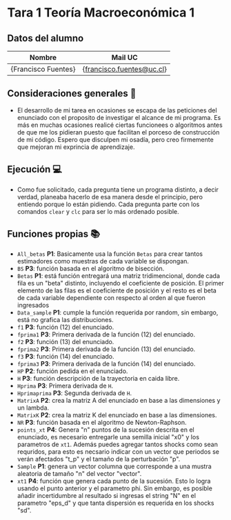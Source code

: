 # Tara 1 Teoría Macroeconómica 1

## Datos del alumno

| Nombre | Mail UC |
| :-: | :-: |
| {Francisco Fuentes} | {francisco.fuentes@uc.cl} |

## Consideraciones generales :thinking:

* El desarrollo de mi tarea en ocasiones se escapa de las peticiones del enunciado con el proposito de investigar el alcance de mi programa. Es más en muchas ocasiones realicé ciertas funcionees o algoritmos antes de que me los pidieran puesto que facilitan el porceso de construcción de mi código. 
Espero que disculpen mi osadía, pero creo firmemente que mejoran mi exprincia de aprendizaje. 

## Ejecución :computer:
* Como fue solicitado, cada pregunta tiene un programa distinto, a decir verdad, planeaba hacerlo de esa manera desde el principio, pero entiendo porque lo están pidiendo. Cada pregunta parte con los comandos ```clear``` y ```clc```
para ser lo más ordenado posible.

## Funciones propias :books:
* ```All_betas``` **P1**: Basicamente usa la función ```Betas``` para crear tantos estimadores como muestras de cada variable se dispongan.
* ```BS``` **P3**: función basada en el algoritmo de bisección.
* ```Betas``` **P1**: está función entregará una matriz tridimencional, donde cada fila es un "beta" distinto, incluyendo el coeficiente de posición. El primer elemento de las filas es el coeficiente de posición y el resto es el beta de cada variable dependiente con respecto al orden al que fueron ingresados 
* ```Data_sample``` **P1**: cumple la función requerida por random, sin embargo, está no grafica las distribuciones.
* ```f1``` **P3**: función (12) del enunciado.
* ```fprima1``` **P3**: Primera derivada de la función (12) del enunciado.
* ```f2``` **P3**: función (13) del enunciado.
* ```fprima2``` **P3**: Primera derivada de la función (13) del enunciado.
* ```f3``` **P3**: función (14) del enunciado.
* ```fprima3``` **P3**: Primera derivada de la función (14) del enunciado.
* ```HP``` **P2**: función pedida en el enunciado.
* ```H``` **P3**: función descripción de la trayectoria en caida libre.
* ```Hprima``` **P3**: Primera derivada de ```H```.
* ```Hprimaprima``` **P3**: Segunda derivada de ```H```.
* ```MatrixA``` **P2**: crea la matriz A del enunciado en base a las dimensiones y un lambda.
* ```MatrixK``` **P2**: crea la matriz K del enunciado en base a las dimensiones.
* ```NR``` **P3**: función basada en el algoritmo de Newton-Raphson.
* ```points_xt``` **P4**: Genera "n" puntos de la sucesión descrita en el enunciado, es necesario entregarle una semilla inicial "x0" y los parametros de ```xt1```. Además puedes agregar tantos shocks como sean requridos, para esto es necsario indicar con un vector que periodos se verán afectados "t_p" y el tamaño de la perturbación "p".
* ```Sample``` **P1**: genera un vector columna que corresponde a una mustra aleatoria de tamaño "n" del vector "vector".
* ```xt1``` **P4**: función que genera cada punto de la sucesión. Esto lo logra usando el punto anterior y el parametro phi. Sin embargo, es posible añadir incertidumbre al resultado si ingresas el string "N" en el parametro "eps_d" y que tanta dispersión es requerida en los shocks "sd".


